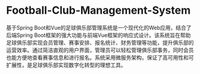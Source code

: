 # Football-Club-Management-System
基于Spring Boot和Vue的足球俱乐部管理系统是一个现代化的Web应用，结合了后端Spring Boot框架的强大功能与前端Vue框架的响应式设计。该系统旨在帮助足球俱乐部实现会员管理、赛事安排、报名统计、财务管理等功能，提升俱乐部的运营效率。通过简洁直观的用户界面，管理员可以轻松管理俱乐部事务，同时会员也能方便地查看赛事信息和进行报名。系统采用微服务架构，保证了高可用性和可扩展性，是足球俱乐部实现数字化转型的理想工具。
